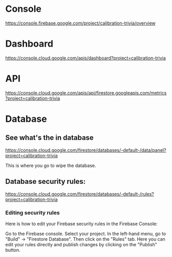 


# Console
https://console.firebase.google.com/project/calibration-trivia/overview


# Dashboard
https://console.cloud.google.com/apis/dashboard?project=calibration-trivia


# API

https://console.cloud.google.com/apis/api/firestore.googleapis.com/metrics?project=calibration-trivia


# Database

## See what's the in database
https://console.cloud.google.com/firestore/databases/-default-/data/panel?project=calibration-trivia

This is where you go to wipe the database.

## Database security rules:

https://console.cloud.google.com/firestore/databases/-default-/rules?project=calibration-trivia

### Editing security rules
Here is how to edit your Firebase security rules in the Firebase Console:

Go to the Firebase console.
Select your project.
In the left-hand menu, go to "Build" -> "Firestore Database".
Then click on the "Rules" tab.
Here you can edit your rules directly and publish changes by clicking on the "Publish" button.
